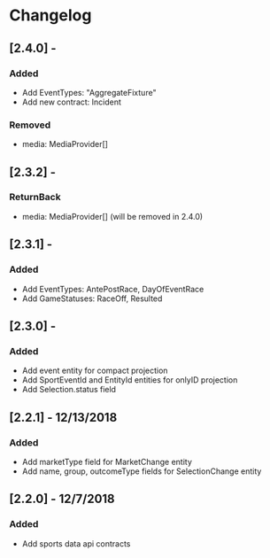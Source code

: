 # Changelog
## [2.4.0] - 
### Added
- Add EventTypes: "AggregateFixture"
- Add new contract: Incident
### Removed
-  media: MediaProvider[]

## [2.3.2] - 
### ReturnBack
-  media: MediaProvider[] (will be removed in 2.4.0)

## [2.3.1] - 
### Added
- Add EventTypes: AntePostRace, DayOfEventRace
- Add GameStatuses: RaceOff, Resulted

## [2.3.0] - 
### Added
- Add event entity for compact projection
- Add SportEventId and EntityId entities for onlyID projection
- Add Selection.status field
## [2.2.1] - 12/13/2018
### Added
- Add marketType field for MarketChange entity
- Add name, group, outcomeType fields for SelectionChange entity
## [2.2.0] - 12/7/2018
### Added
- Add sports data api contracts